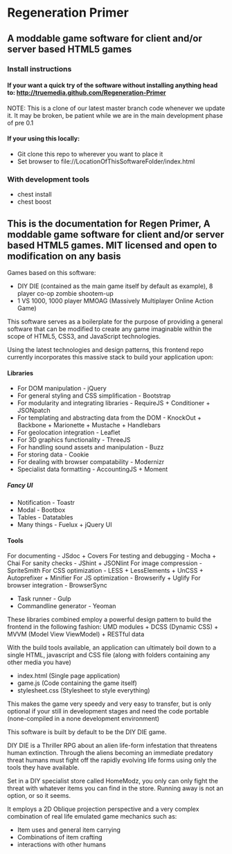 # Regeneration Primer
## A moddable game software for client and/or server based HTML5 games

### Install instructions

#### If your want a quick try of the software without installing anything head to: http://truemedia.github.com/Regeneration-Primer
NOTE: This is a clone of our latest master branch code whenever we update it.
It may be broken, be patient while we are in the main development phase of pre 0.1

#### If your using this locally:
* Git clone this repo to wherever you want to place it 
* Set browser to file://LocationOfThisSoftwareFolder/index.html

### With development tools
* chest install
* chest boost

## This is the documentation for Regen Primer, A moddable game software for client and/or server based HTML5 games. MIT licensed and open to modification on any basis

Games based on this software:
- DIY DIE (contained as the main game itself by default as example), 8 player co-op zombie shootem-up
- 1 VS 1000, 1000 player MMOAG (Massively Multiplayer Online Action Game)

This software serves as a boilerplate  for the purpose of providing a general software that can be modified to create any game imaginable within the scope of HTML5, CSS3, and JavaScript technologies.

Using the latest technologies and design patterns, this frontend repo currently incorporates this massive stack to build your application upon:

#### Libraries
- For DOM manipulation - jQuery
- For general styling and CSS simplification - Bootstrap
- For modularity and integrating libraries - RequireJS + Conditioner + JSONpatch
- For templating and abstracting data from the DOM - KnockOut + Backbone + Marionette + Mustache + Handlebars
- For geolocation integration - Leaflet
- For 3D graphics functionality - ThreeJS
- For handling sound assets and manipulation - Buzz
- For storing data - Cookie
- For dealing with browser compatability - Modernizr
- Specialist data formatting - AccountingJS + Moment

##### Fancy UI
- Notification - Toastr
- Modal - Bootbox
- Tables - Datatables
- Many things - Fuelux + jQuery UI

#### Tools
For documenting - JSdoc + Covers
For testing and debugging - Mocha + Chai
For sanity checks - JShint + JSONlint
For image compression - SpriteSmith
For CSS optimization - LESS + LessElements + UnCSS + Autoprefixer + Minifier
For JS optimization - Browserify + Uglify
For browser integration - BrowserSync

- Task runner - Gulp
- Commandline generator - Yeoman

These libraries combined employ a powerful design pattern to build the frontend in the following fashion:
UMD modules + DCSS (Dynamic CSS) + MVVM (Model View ViewModel) + RESTful data

With the build tools available, an application can ultimately boil down to a single HTML, javascript and CSS file (along with folders containing any other media you have)

- index.html (Single page application)
- game.js (Code containing the game itself)
- stylesheet.css (Stylesheet to style everything)

This makes the game very speedy and very easy to transfer, but is only optional if your still in development stages and need the code portable (none-compiled in a none development environment)

This software is built by default to be the DIY DIE game.

DIY DIE is a Thriller RPG about an alien life-form infestation that threatens human extinction. Through the aliens becoming an immediate predatory threat humans must fight off the rapidly evolving life forms using only the tools they have available.

Set in a DIY specialist store called HomeModz, you only can only fight the threat with whatever items you can find in the store. Running away is not an option, or so it seems. 

It employs a 2D Oblique projection perspective and a very complex combination of real life emulated game mechanics such as:
- Item uses and general item carrying
- Combinations of item crafting
- interactions with other humans